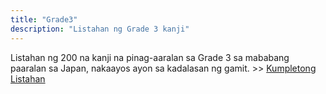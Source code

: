 ```yaml
---
title: "Grade3"
description: "Listahan ng Grade 3 kanji"
---
```

Listahan ng 200 na kanji na pinag-aaralan sa Grade 3 sa mababang paaralan sa Japan, nakaayos ayon sa kadalasan ng gamit. >> [Kumpletong Listahan](../)